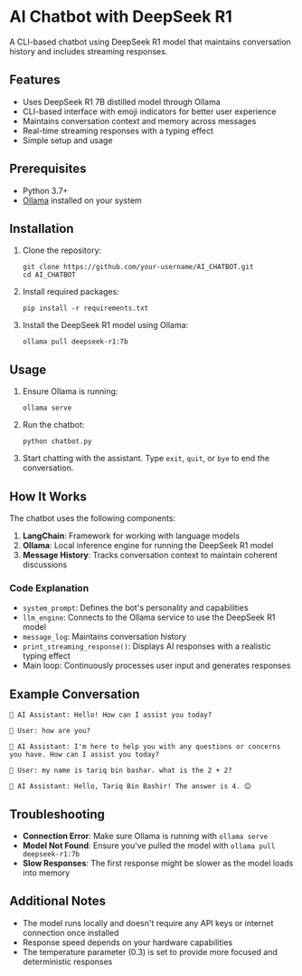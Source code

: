 # AI Chatbot with DeepSeek R1

A CLI-based chatbot using DeepSeek R1 model that maintains conversation history and includes streaming responses.

## Features

- Uses DeepSeek R1 7B distilled model through Ollama
- CLI-based interface with emoji indicators for better user experience
- Maintains conversation context and memory across messages
- Real-time streaming responses with a typing effect
- Simple setup and usage

## Prerequisites

- Python 3.7+
- [Ollama](https://ollama.ai/) installed on your system

## Installation

1. Clone the repository:
   ```
   git clone https://github.com/your-username/AI_CHATBOT.git
   cd AI_CHATBOT
   ```

2. Install required packages:
   ```
   pip install -r requirements.txt
   ```

3. Install the DeepSeek R1 model using Ollama:
   ```
   ollama pull deepseek-r1:7b
   ```

## Usage

1. Ensure Ollama is running:
   ```
   ollama serve
   ```

2. Run the chatbot:
   ```
   python chatbot.py
   ```

3. Start chatting with the assistant. Type `exit`, `quit`, or `bye` to end the conversation.

## How It Works

The chatbot uses the following components:

1. **LangChain**: Framework for working with language models
2. **Ollama**: Local inference engine for running the DeepSeek R1 model
3. **Message History**: Tracks conversation context to maintain coherent discussions

### Code Explanation

- `system_prompt`: Defines the bot's personality and capabilities
- `llm_engine`: Connects to the Ollama service to use the DeepSeek R1 model
- `message_log`: Maintains conversation history
- `print_streaming_response()`: Displays AI responses with a realistic typing effect
- Main loop: Continuously processes user input and generates responses

## Example Conversation

```
💬 AI Assistant: Hello! How can I assist you today?

🧑 User: how are you?

💬 AI Assistant: I'm here to help you with any questions or concerns you have. How can I assist you today?

🧑 User: my name is tariq bin bashar. what is the 2 + 2?

💬 AI Assistant: Hello, Tariq Bin Bashir! The answer is 4. 😊
```

## Troubleshooting

- **Connection Error**: Make sure Ollama is running with `ollama serve`
- **Model Not Found**: Ensure you've pulled the model with `ollama pull deepseek-r1:7b`
- **Slow Responses**: The first response might be slower as the model loads into memory

## Additional Notes

- The model runs locally and doesn't require any API keys or internet connection once installed
- Response speed depends on your hardware capabilities
- The temperature parameter (0.3) is set to provide more focused and deterministic responses
